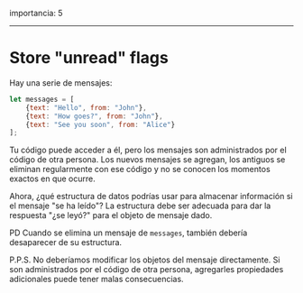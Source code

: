 importancia: 5

---

# Store "unread" flags

Hay una serie de mensajes:

```js
let messages = [
    {text: "Hello", from: "John"},
    {text: "How goes?", from: "John"},
    {text: "See you soon", from: "Alice"}
];
```

Tu código puede acceder a él, pero los mensajes son administrados por el código de otra persona. Los nuevos mensajes se agregan, los antiguos se eliminan regularmente con ese código y no se conocen los momentos exactos en que ocurre.

Ahora, ¿qué estructura de datos podrías usar para almacenar información si el mensaje "se ha leído"? La estructura debe ser adecuada para dar la respuesta "¿se leyó?" para el objeto de mensaje dado.

PD Cuando se elimina un mensaje de `messages`, también debería desaparecer de su estructura.

P.P.S. No deberíamos modificar los objetos del mensaje directamente. Si son administrados por el código de otra persona, agregarles propiedades adicionales puede tener malas consecuencias.

